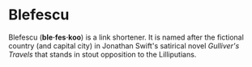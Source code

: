 # Blefescu

Blefescu (**ble·​fes·​koo**) is a link shortener. It is named after the fictional country (and capital city) in Jonathan Swift's satirical novel *Gulliver's Travels* that stands in stout opposition to the Lilliputians.
